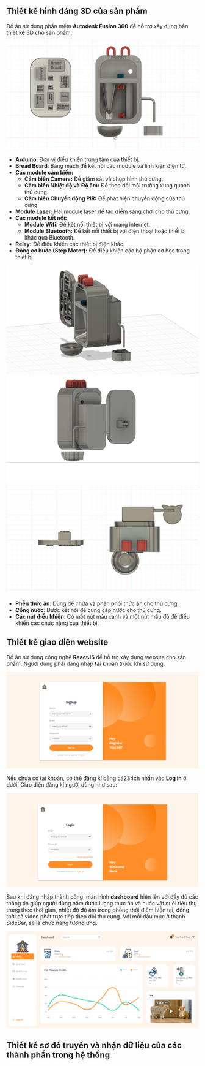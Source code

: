 
## Thiết kế hình dáng 3D của sản phẩm

Đồ án sử dụng phần mềm **Autodesk Fusion 360** để hỗ trợ xây dựng bản thiết kế 3D cho sản phẩm. 

![img](front.png)

* **Arduino**: Đơn vị điều khiển trung tâm của thiết bị.
* **Bread Board**: Bảng mạch để kết nối các module và linh kiện điện tử.
* **Các module cảm biến:**
    + **Cảm biến Camera:** Để giám sát và chụp hình thú cưng.
    + **Cảm biến Nhiệt độ và Độ ẩm:** Để theo dõi môi trường xung quanh thú cưng.
    + **Cảm biến Chuyển động PIR:** Để phát hiện chuyển động của thú cưng.
* **Module Laser:** Hai module laser để tạo điểm sáng chơi cho thú cưng.
* **Các module kết nối:**
    + **Module Wifi:** Để kết nối thiết bị với mạng internet.
    + **Module Bluetooth:** Để kết nối thiết bị với điện thoại hoặc thiết bị khác qua Bluetooth.
* **Relay:** Để điều khiển các thiết bị điện khác.
* **Động cơ bước (Step Motor):** Để điều khiển các bộ phận cơ học trong thiết bị.

![img](right.png)
![img](back.png)
![img](top.png)
* **Phễu thức ăn**: Dùng để chứa và phân phối thức ăn cho thú cưng.
* **Cổng nước**: Được kết nối để cung cấp nước cho thú cưng.
* **Các nút điều khiển**: Có một nút màu xanh và một nút màu đỏ để điều khiển các chức năng của thiết bị.

## Thiết kế giao diện website

Đồ án sử dụng công nghệ **ReactJS** để hỗ trợ xây dựng website cho sản phẩm. Người dùng phải đăng nhập tài khoản trước khi sử dụng.

![img](signup.png)

Nếu chưa có tài khoản, có thể đăng kí bằng cá234ch nhấn vào **Log in** ở dưới. Giao diện đăng kí người dùng như sau:

![img](login.png)

Sau khi đăng nhập thành công, màn hình **dashboard** hiện lên với đầy đủ các thông tin giúp người dùng nắm được lượng thức ăn và nước vật nuôi tiêu thụ trong theo thời gian, nhiệt độ độ ẩm trong phòng thời điểm hiện tại, đồng thời cả video phát trực tiếp theo dõi thú cưng. Với mỗi đầu mục ở thanh SideBar, sẽ là chức năng tương ứng.

![img](dashboard.png)

## Thiết kế sơ đồ truyền và nhận dữ liệu của các thành phần trong hệ thống



